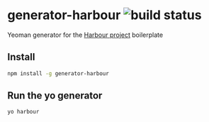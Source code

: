 # generator-harbour ![build status](https://travis-ci.org/AanZee/generator-harbour.svg?branch=master)
Yeoman generator for the [Harbour project](https://github.com/AanZee/harbour/) boilerplate

## Install

```bash
npm install -g generator-harbour
```

## Run the yo generator

```bash
yo harbour
```

